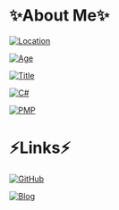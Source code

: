 <!--
**sduo/sduo** is a ✨ _special_ ✨ repository because its `README.md` (this file) appears on your GitHub profile.

Here are some ideas to get you started:

- 🔭 I’m currently working on ...
- 🌱 I’m currently learning ...
- 👯 I’m looking to collaborate on ...
- 🤔 I’m looking for help with ...
- 💬 Ask me about ...
- 📫 How to reach me: ...
- 😄 Pronouns: ...
- ⚡ Fun fact: ...
-->
# ✨About Me✨

[![Location](https://img.shields.io/badge/Location-CHANGSHA%20%C2%B7%20HUNAN-FE7D37?style=for-the-badge)](javascript:;)

[![Age](https://img.shields.io/badge/Age-35+-DFB317?style=for-the-badge)](javascript:;)

[![Title](https://img.shields.io/badge/Title-Software%20Architect%20%C2%B7%2010Y-FF69B4?style=for-the-badge)](javascript:;)

[![C#](https://img.shields.io/badge/.Net-C%23-8A2BE2?style=for-the-badge)](javascript:;)

[![PMP](https://img.shields.io/badge/PMP-%233497391-05BFE0?style=for-the-badge)](https://static.sduoxminty.cn/sduo%40pmp.pdf)

# ⚡Links⚡

[![GitHub](https://img.shields.io/github/stars/sduo?color=007EC6&label=Github&style=for-the-badge)](https://github.com/sduo/)

[![Blog](https://img.shields.io/badge/Blog-%E4%B8%B7%E8%96%84%E8%8D%B7%E5%B7%A5%E5%9D%8A%E4%B8%B7-44CC11?style=for-the-badge)](https://www.yuque.com/sduo/blog/)
